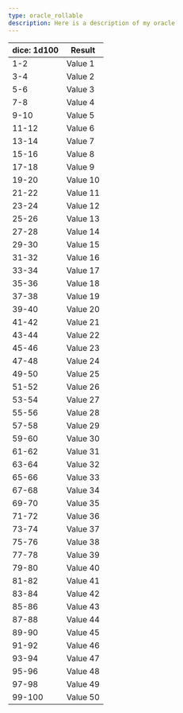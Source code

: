 ```yaml
---
type: oracle_rollable
description: Here is a description of my oracle
---
```


| dice: 1d100 | Result   |
| ----------- | -------- |
| 1-2         | Value 1  |
| 3-4         | Value 2  |
| 5-6         | Value 3  |
| 7-8         | Value 4  |
| 9-10        | Value 5  |
| 11-12       | Value 6  |
| 13-14       | Value 7  |
| 15-16       | Value 8  |
| 17-18       | Value 9  |
| 19-20       | Value 10 |
| 21-22       | Value 11 |
| 23-24       | Value 12 |
| 25-26       | Value 13 |
| 27-28       | Value 14 |
| 29-30       | Value 15 |
| 31-32       | Value 16 |
| 33-34       | Value 17 |
| 35-36       | Value 18 |
| 37-38       | Value 19 |
| 39-40       | Value 20 |
| 41-42       | Value 21 |
| 43-44       | Value 22 |
| 45-46       | Value 23 |
| 47-48       | Value 24 |
| 49-50       | Value 25 |
| 51-52       | Value 26 |
| 53-54       | Value 27 |
| 55-56       | Value 28 |
| 57-58       | Value 29 |
| 59-60       | Value 30 |
| 61-62       | Value 31 |
| 63-64       | Value 32 |
| 65-66       | Value 33 |
| 67-68       | Value 34 |
| 69-70       | Value 35 |
| 71-72       | Value 36 |
| 73-74       | Value 37 |
| 75-76       | Value 38 |
| 77-78       | Value 39 |
| 79-80       | Value 40 |
| 81-82       | Value 41 |
| 83-84       | Value 42 |
| 85-86       | Value 43 |
| 87-88       | Value 44 |
| 89-90       | Value 45 |
| 91-92       | Value 46 |
| 93-94       | Value 47 |
| 95-96       | Value 48 |
| 97-98       | Value 49 |
| 99-100      | Value 50 |
